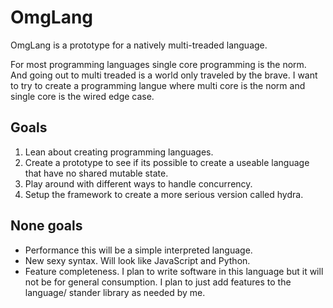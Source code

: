 # OmgLang
OmgLang is a prototype for a natively multi-treaded language.

For most programming languages single core programming is the norm. And going out to multi treaded is a world only traveled by the brave. I want to try to create a programming langue where multi core is the norm and single core is the wired edge case.

## Goals

1. Lean about creating programming languages.
2. Create a prototype to see if its possible to create a useable language that have no shared mutable state.
3. Play around with different ways to handle concurrency.
4. Setup the framework to create a more serious version called hydra.

## None goals
* Performance this will be a simple interpreted language.
* New sexy syntax. Will look like JavaScript and Python.
* Feature completeness. I plan to write software in this language but it will not be for general consumption. I plan to just add features to the language/ stander library as needed by me.
